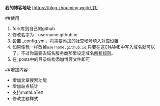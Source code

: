 **我的博客地址**
[https://blog.zhouming.work/][1]

##使用
1. fork库到自己的github
2. 修改名字为：username.github.io
3. 设置 _config.yml，将需要添加的社交帐号填入对应设置
4. 如果像我一样改掉```username.github.io```,只要在这CNAME中写入域名就可以了。不过你需要去域名服务商那里设定域名[解析规则][2]。
5. 在_posts中的目录结构添加博客文件即可


##增加内容
* 增加文章搜索功能
* 增加站点统计
* 支持mathLaTeX
* 修改主题样式

[1]:https://blog.zhouming.work/ "blog"
[2]:https://cloud.baidu.com/doc/BCD/GettingStarted/24.5C.E5.9F.9F.E5.90.8D.E8.A7.A3.E6.9E.90.html